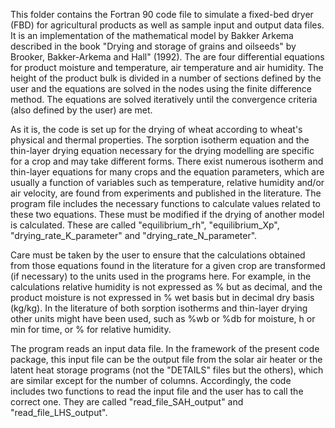 This folder contains the Fortran 90 code file to simulate a fixed-bed dryer (FBD) for agricultural products as well as sample input and output data files. It is an implementation of the mathematical model by Bakker Arkema described in the book "Drying and storage of grains and oilseeds" by Brooker, Bakker-Arkema and Hall" (1992). The are four differential equations for product moisture and temperature, air temperature and air humidity. The height  of the  product bulk is divided in a number of sections defined by the user and the equations are solved in the nodes using the finite difference method. The equations are solved iteratively until the convergence criteria (also defined by the user) are met.

As it is, the code is set up for the drying of wheat according to wheat's physical and thermal properties. The sorption isotherm equation and the thin-layer drying equation necessary for the drying modelling are specific for a crop and may take different forms. There exist numerous isotherm and thin-layer equations for many crops and the equation parameters, which are usually a function of variables such as temperature, relative humidity and/or air velocity, are found from experiments and published in the literature. The program file includes the necessary functions to calculate values related to these two equations. These must be modified if the drying of another model is calculated. These are called "equilibrium_rh", "equilibrium_Xp", "drying_rate_K_parameter" and "drying_rate_N_parameter". 

Care must be taken by the user to ensure that the calculations obtained from those equations found in the literature for a given crop are transformed (if necessary) to the units used in the programs here. For example, in the calculations relative humidity is not expressed as % but as decimal, and the product moisture is not expressed in % wet basis but in decimal dry basis (kg/kg). In the literature of both sorption isotherms and thin-layer drying other units might have been used, such as %wb or %db for moisture, h or min for time, or % for relative humidity.

The program reads an input data file. In the framework of the present code package, this input file can be the output file from the solar air heater or the latent heat storage programs (not the "DETAILS" files but the others), which are similar except for the number of columns. Accordingly, the code includes two functions to read the input file and the user has to call the correct one. They are called "read_file_SAH_output" and "read_file_LHS_output".
